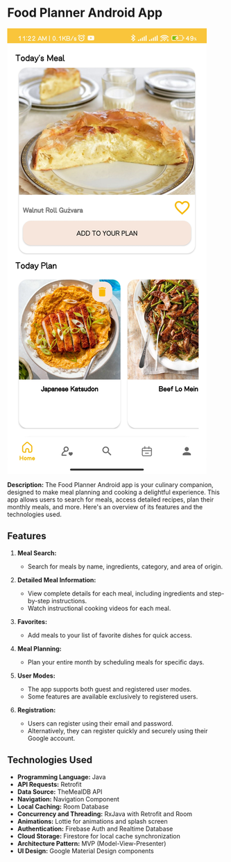 # Food Planner Android App

![Home_screen](./images/food_planner_home.jpg)

**Description:**
The Food Planner Android app is your culinary companion, designed to make meal planning and cooking a delightful experience. This app allows users to search for meals, access detailed recipes, plan their monthly meals, and more. Here's an overview of its features and the technologies used.

## Features

1. **Meal Search:**
   - Search for meals by name, ingredients, category, and area of origin.

2. **Detailed Meal Information:**
   - View complete details for each meal, including ingredients and step-by-step instructions.
   - Watch instructional cooking videos for each meal.

3. **Favorites:**
   - Add meals to your list of favorite dishes for quick access.

4. **Meal Planning:**
   - Plan your entire month by scheduling meals for specific days.

5. **User Modes:**
   - The app supports both guest and registered user modes.
   - Some features are available exclusively to registered users.

6. **Registration:**
   - Users can register using their email and password.
   - Alternatively, they can register quickly and securely using their Google account.

## Technologies Used

- **Programming Language:** Java
- **API Requests:** Retrofit
- **Data Source:** TheMealDB API
- **Navigation:** Navigation Component
- **Local Caching:** Room Database
- **Concurrency and Threading:** RxJava with Retrofit and Room
- **Animations:** Lottie for animations and splash screen
- **Authentication:** Firebase Auth and Realtime Database
- **Cloud Storage:** Firestore for local cache synchronization
- **Architecture Pattern:** MVP (Model-View-Presenter)
- **UI Design:** Google Material Design components
